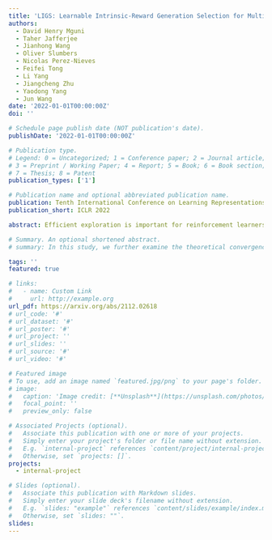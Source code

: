 ```yaml
---
title: 'LIGS: Learnable Intrinsic-Reward Generation Selection for Multi-Agent Learning'
authors:
  - David Henry Mguni
  - Taher Jafferjee
  - Jianhong Wang
  - Oliver Slumbers
  - Nicolas Perez-Nieves
  - Feifei Tong
  - Li Yang
  - Jiangcheng Zhu
  - Yaodong Yang
  - Jun Wang
date: '2022-01-01T00:00:00Z'
doi: ''

# Schedule page publish date (NOT publication's date).
publishDate: '2022-01-01T00:00:00Z'

# Publication type.
# Legend: 0 = Uncategorized; 1 = Conference paper; 2 = Journal article;
# 3 = Preprint / Working Paper; 4 = Report; 5 = Book; 6 = Book section;
# 7 = Thesis; 8 = Patent
publication_types: ['1']

# Publication name and optional abbreviated publication name.
publication: Tenth International Conference on Learning Representations
publication_short: ICLR 2022

abstract: Efficient exploration is important for reinforcement learners to achieve high rewards. In multi-agent systems, coordinated exploration and behaviour is critical for agents to jointly achieve optimal outcomes. In this paper, we introduce a new general framework for improving coordination and performance of multi-agent reinforcement learners (MARL). Our framework, named Learnable Intrinsic-Reward Generation Selection algorithm (LIGS) introduces an adaptive learner, Generator that observes the agents and learns to construct intrinsic rewards online that coordinate the agents' joint exploration and joint behaviour. Using a novel combination of MARL and switching controls, LIGS determines the best states to learn to add intrinsic rewards which leads to a highly efficient learning process. LIGS can subdivide complex tasks making them easier to solve and enables systems of MARL agents to quickly solve environments with sparse rewards. LIGS can seamlessly adopt existing MARL algorithms and, our theory shows that it ensures convergence to policies that deliver higher system performance. We demonstrate its superior performance in challenging tasks in Foraging and StarCraft II.

# Summary. An optional shortened abstract.
# summary: In this study, we further examine the theoretical convergence rate and sample complexity of such regret minimization-based double oracle methods, utilizing a unified framework called RegretMinimizing Double Oracle.

tags: ''
featured: true

# links:
#   - name: Custom Link
#     url: http://example.org
url_pdf: https://arxiv.org/abs/2112.02618
# url_code: '#'
# url_dataset: '#'
# url_poster: '#'
# url_project: ''
# url_slides: ''
# url_source: '#'
# url_video: '#'

# Featured image
# To use, add an image named `featured.jpg/png` to your page's folder.
# image:
#   caption: 'Image credit: [**Unsplash**](https://unsplash.com/photos/pLCdAaMFLTE)'
#   focal_point: ''
#   preview_only: false

# Associated Projects (optional).
#   Associate this publication with one or more of your projects.
#   Simply enter your project's folder or file name without extension.
#   E.g. `internal-project` references `content/project/internal-project/index.md`.
#   Otherwise, set `projects: []`.
projects:
  - internal-project

# Slides (optional).
#   Associate this publication with Markdown slides.
#   Simply enter your slide deck's filename without extension.
#   E.g. `slides: "example"` references `content/slides/example/index.md`.
#   Otherwise, set `slides: ""`.
slides:
---
```


